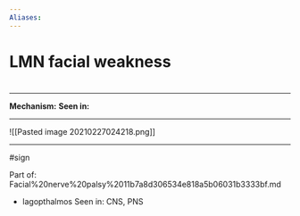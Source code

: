 ```yaml
---
Aliases:
---
```

# LMN facial weakness

# 
##
###

---
**Mechanism:**
**Seen in:** 

---
![[Pasted image 20210227024218.png]]

---
#sign 

Part of: Facial%20nerve%20palsy%2011b7a8d306534e818a5b06031b3333bf.md
- lagopthalmos
Seen in: CNS, PNS
